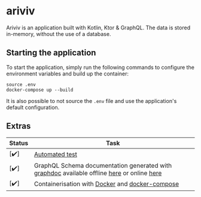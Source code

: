 # ariviv

Ariviv is an application built with Kotlin, Ktor & GraphQL. The data is stored in-memory, without the use of a database.

## Starting the application

To start the application, simply run the following commands to configure the environment variables and build up the container:
```
source .env
docker-compose up --build
```

It is also possible to not source the `.env` file and use the application's default configuration.
## Extras

|Status|Task|
|-|-|
[:heavy_check_mark:] | [Automated test](src/test/kotlin/com/ryanzidago)
[:heavy_check_mark:] | GraphQL Schema documentation generated with [graphdoc](https://github.com/2fd/graphdoc#static-page-generator-for-documenting-graphql-schema) available offline [here](src/main/resources/graphql/doc) or online [here](http://localhost:8080/graphql/doc/index.html)
[:heavy_check_mark:] | Containerisation with [Docker](Dockerfile) and [docker-compose](docker-compose.yml)